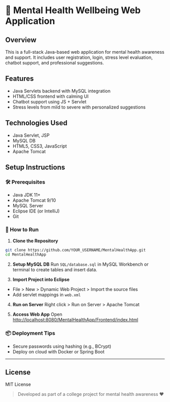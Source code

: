 # 🧠 Mental Health Wellbeing Web Application

## Overview
This is a full-stack Java-based web application for mental health awareness and support. It includes user registration, login, stress level evaluation, chatbot support, and professional suggestions.

## Features
- Java Servlets backend with MySQL integration
- HTML/CSS frontend with calming UI
- Chatbot support using JS + Servlet
- Stress levels from mild to severe with personalized suggestions

## Technologies Used
- Java Servlet, JSP
- MySQL DB
- HTML5, CSS3, JavaScript
- Apache Tomcat

## Setup Instructions

### 🛠️ Prerequisites
- Java JDK 11+
- Apache Tomcat 9/10
- MySQL Server
- Eclipse IDE (or IntelliJ)
- Git

### 🚀 How to Run

1. **Clone the Repository**
```bash
git clone https://github.com/YOUR_USERNAME/MentalHealthApp.git
cd MentalHealthApp
```

2. **Setup MySQL DB**
Run `SQL/database.sql` in MySQL Workbench or terminal to create tables and insert data.

3. **Import Project into Eclipse**
- File > New > Dynamic Web Project > Import the source files
- Add servlet mappings in `web.xml`

4. **Run on Server**
Right click > Run on Server > Apache Tomcat

5. **Access Web App**
Open [http://localhost:8080/MentalHealthApp/Frontend/index.html](http://localhost:8080/MentalHealthApp/Frontend/index.html)

### 📦 Deployment Tips
- Secure passwords using hashing (e.g., BCrypt)
- Deploy on cloud with Docker or Spring Boot

---

## License
MIT License

> Developed as part of a college project for mental health awareness ❤️